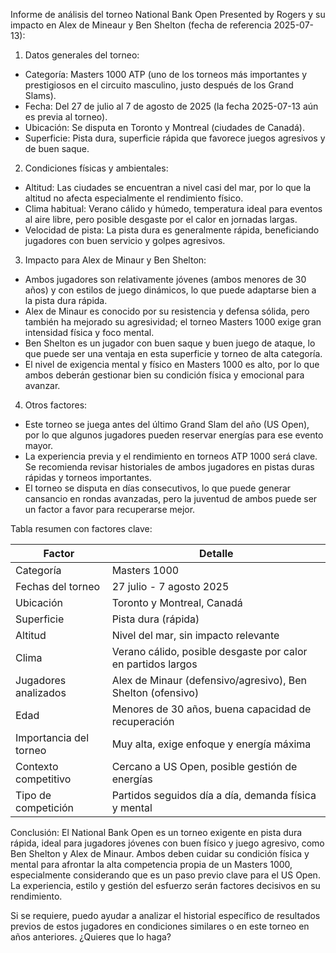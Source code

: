 Informe de análisis del torneo National Bank Open Presented by Rogers y su impacto en Alex de Mineaur y Ben Shelton (fecha de referencia 2025-07-13):

1. Datos generales del torneo:
- Categoría: Masters 1000 ATP (uno de los torneos más importantes y prestigiosos en el circuito masculino, justo después de los Grand Slams).
- Fecha: Del 27 de julio al 7 de agosto de 2025 (la fecha 2025-07-13 aún es previa al torneo).
- Ubicación: Se disputa en Toronto y Montreal (ciudades de Canadá).
- Superficie: Pista dura, superficie rápida que favorece juegos agresivos y de buen saque.

2. Condiciones físicas y ambientales:
- Altitud: Las ciudades se encuentran a nivel casi del mar, por lo que la altitud no afecta especialmente el rendimiento físico.
- Clima habitual: Verano cálido y húmedo, temperatura ideal para eventos al aire libre, pero posible desgaste por el calor en jornadas largas.
- Velocidad de pista: La pista dura es generalmente rápida, beneficiando jugadores con buen servicio y golpes agresivos.

3. Impacto para Alex de Minaur y Ben Shelton:
- Ambos jugadores son relativamente jóvenes (ambos menores de 30 años) y con estilos de juego dinámicos, lo que puede adaptarse bien a la pista dura rápida.
- Alex de Minaur es conocido por su resistencia y defensa sólida, pero también ha mejorado su agresividad; el torneo Masters 1000 exige gran intensidad física y foco mental.
- Ben Shelton es un jugador con buen saque y buen juego de ataque, lo que puede ser una ventaja en esta superficie y torneo de alta categoría.
- El nivel de exigencia mental y físico en Masters 1000 es alto, por lo que ambos deberán gestionar bien su condición física y emocional para avanzar.

4. Otros factores:
- Este torneo se juega antes del último Grand Slam del año (US Open), por lo que algunos jugadores pueden reservar energías para ese evento mayor.
- La experiencia previa y el rendimiento en torneos ATP 1000 será clave. Se recomienda revisar historiales de ambos jugadores en pistas duras rápidas y torneos importantes.
- El torneo se disputa en días consecutivos, lo que puede generar cansancio en rondas avanzadas, pero la juventud de ambos puede ser un factor a favor para recuperarse mejor.

Tabla resumen con factores clave:

| Factor                  | Detalle                                                 |
|-------------------------|---------------------------------------------------------|
| Categoría               | Masters 1000                                            |
| Fechas del torneo       | 27 julio - 7 agosto 2025                                |
| Ubicación               | Toronto y Montreal, Canadá                              |
| Superficie              | Pista dura (rápida)                                    |
| Altitud                 | Nivel del mar, sin impacto relevante                   |
| Clima                   | Verano cálido, posible desgaste por calor en partidos largos |
| Jugadores analizados    | Alex de Minaur (defensivo/agresivo), Ben Shelton (ofensivo) |
| Edad                    | Menores de 30 años, buena capacidad de recuperación    |
| Importancia del torneo  | Muy alta, exige enfoque y energía máxima                |
| Contexto competitivo    | Cercano a US Open, posible gestión de energías         |
| Tipo de competición     | Partidos seguidos día a día, demanda física y mental    |

Conclusión:
El National Bank Open es un torneo exigente en pista dura rápida, ideal para jugadores jóvenes con buen físico y juego agresivo, como Ben Shelton y Alex de Minaur. Ambos deben cuidar su condición física y mental para afrontar la alta competencia propia de un Masters 1000, especialmente considerando que es un paso previo clave para el US Open. La experiencia, estilo y gestión del esfuerzo serán factores decisivos en su rendimiento.

Si se requiere, puedo ayudar a analizar el historial específico de resultados previos de estos jugadores en condiciones similares o en este torneo en años anteriores. ¿Quieres que lo haga?